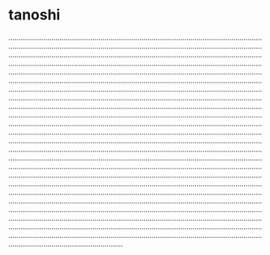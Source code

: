 # tanoshi
........................................................................................................................................................................................................................................................................................................................................................................................................................................................................................................................................................................................................................................................................................................................................................................................................................................................................................................................................................................................................................................................................................................................................................................................................................................................................................................................................................................................................................................................................................................................................................................................................................................................................................................................................................................................................................................................................................................................................................................................................................................................................................................................................................................................................................................................................................................................................................................................................................................................................................................................................................................................................................................................................................................................................................................................................................................................................................................................................................................................................................................................................................................................................................